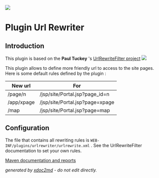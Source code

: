 ![](http://dev.lutece.paris.fr/jenkins/buildStatus/icon?job=seo-plugin-urlrewriter-deploy)
# Plugin Url Rewriter

## Introduction

This plugin is based on the **Paul Tuckey** 's [UrlRewriteFilter project](http://tuckey.org/urlrewrite/) ![](http://dev.lutece.paris.fr/plugins/plugin-urlrewriter/images/urf_med.gif)

This plugin allows to define more friendly url to access to the site pages. Here is some default rules defined by the plugin :


| New url| For|
|-----------------|-----------------|
| /page/n| /jsp/site/Portal.jsp?page_id=n|
| /app/xpage| /jsp/site/Portal.jsp?page=xpage|
| /map| /jsp/site/Portal.jsp?page=map|


## Configuration

The file that contains all rewriting rules is `WEB-INF/plugins/urlrewriter/urlrewrite.xml` . See the UrlRewriteFilter documentation to set your own rules.


[Maven documentation and reports](http://dev.lutece.paris.fr/plugins/plugin-urlrewriter/)



 *generated by [xdoc2md](https://github.com/lutece-platform/tools-maven-xdoc2md-plugin) - do not edit directly.*
